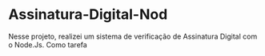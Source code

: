 # Assinatura-Digital-Nod
Nesse projeto, realizei um sistema de verificação de Assinatura Digital com o Node.Js. Como tarefa 
